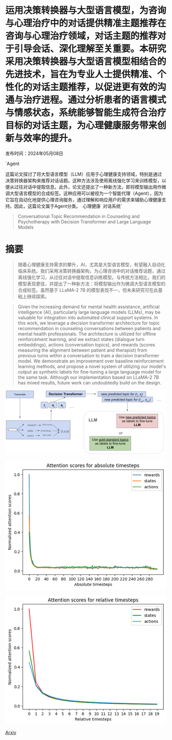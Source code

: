 # 运用决策转换器与大型语言模型，为咨询与心理治疗中的对话提供精准主题推荐在咨询与心理治疗领域，对话主题的推荐对于引导会话、深化理解至关重要。本研究采用决策转换器与大型语言模型相结合的先进技术，旨在为专业人士提供精准、个性化的对话主题推荐，以促进更有效的沟通与治疗进程。通过分析患者的语言模式与情感状态，系统能够智能生成符合治疗目标的对话主题，为心理健康服务带来创新与效率的提升。

发布时间：2024年05月08日

`Agent

这篇论文探讨了将大型语言模型（LLM）应用于心理健康支持领域，特别是通过决策转换器架构来推荐对话话题。这种方法涉及使用离线强化学习来训练模型，以便从过往对话中提取信息。此外，论文还提出了一种新方法，即将模型输出用作微调大型语言模型的合成标签。这种应用可以被视为一个智能代理（Agent），因为它旨在自动化地提供心理咨询服务，通过理解和响应用户的需求来辅助心理健康支持。因此，这篇论文属于Agent分类。` `心理健康` `对话系统`

> Conversational Topic Recommendation in Counseling and Psychotherapy with Decision Transformer and Large Language Models

# 摘要

> 随着心理健康支持需求的攀升，AI，尤其是大型语言模型，有望融入自动化临床系统。我们采用决策转换器架构，为心理咨询中的对话推荐话题，通过离线强化学习，从过往对话中提取信息训练模型。与传统方法相比，我们的模型表现更佳，并提出了一种新方法：将模型输出作为微调大型语言模型的合成标签。虽然基于 LLaMA-2 7B 的模型表现不一，但未来研究可在此基础上继续探索。

> Given the increasing demand for mental health assistance, artificial intelligence (AI), particularly large language models (LLMs), may be valuable for integration into automated clinical support systems. In this work, we leverage a decision transformer architecture for topic recommendation in counseling conversations between patients and mental health professionals. The architecture is utilized for offline reinforcement learning, and we extract states (dialogue turn embeddings), actions (conversation topics), and rewards (scores measuring the alignment between patient and therapist) from previous turns within a conversation to train a decision transformer model. We demonstrate an improvement over baseline reinforcement learning methods, and propose a novel system of utilizing our model's output as synthetic labels for fine-tuning a large language model for the same task. Although our implementation based on LLaMA-2 7B has mixed results, future work can undoubtedly build on the design.

![运用决策转换器与大型语言模型，为咨询与心理治疗中的对话提供精准主题推荐在咨询与心理治疗领域，对话主题的推荐对于引导会话、深化理解至关重要。本研究采用决策转换器与大型语言模型相结合的先进技术，旨在为专业人士提供精准、个性化的对话主题推荐，以促进更有效的沟通与治疗进程。通过分析患者的语言模式与情感状态，系统能够智能生成符合治疗目标的对话主题，为心理健康服务带来创新与效率的提升。](../../../paper_images/2405.05060/fig1.png)

![运用决策转换器与大型语言模型，为咨询与心理治疗中的对话提供精准主题推荐在咨询与心理治疗领域，对话主题的推荐对于引导会话、深化理解至关重要。本研究采用决策转换器与大型语言模型相结合的先进技术，旨在为专业人士提供精准、个性化的对话主题推荐，以促进更有效的沟通与治疗进程。通过分析患者的语言模式与情感状态，系统能够智能生成符合治疗目标的对话主题，为心理健康服务带来创新与效率的提升。](../../../paper_images/2405.05060/abs_attns_nopad.png)

![运用决策转换器与大型语言模型，为咨询与心理治疗中的对话提供精准主题推荐在咨询与心理治疗领域，对话主题的推荐对于引导会话、深化理解至关重要。本研究采用决策转换器与大型语言模型相结合的先进技术，旨在为专业人士提供精准、个性化的对话主题推荐，以促进更有效的沟通与治疗进程。通过分析患者的语言模式与情感状态，系统能够智能生成符合治疗目标的对话主题，为心理健康服务带来创新与效率的提升。](../../../paper_images/2405.05060/relative_timesteps.png)

[Arxiv](https://arxiv.org/abs/2405.05060)